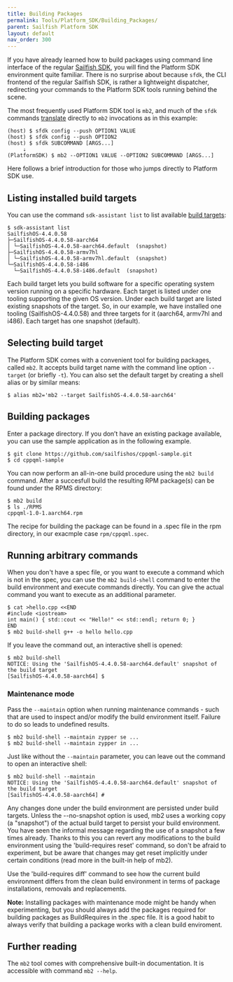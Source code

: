 ```yaml
---
title: Building Packages
permalink: Tools/Platform_SDK/Building_Packages/
parent: Sailfish Platform SDK
layout: default
nav_order: 300
---
```


If you have already learned how to build packages using command line interface of the regular [Sailfish SDK](/Tools/Sailfish_SDK/Building_packages), you will find the Platform SDK environment quite familiar. There is no surprise about because `sfdk`, the CLI frontend of the regular Sailfish SDK, is rather a lightweight dispatcher, redirecting your commands to the Platform SDK tools running behind the scene.

The most frequently used Platform SDK tool is `mb2`, and much of the `sfdk` commands [translate](https://github.com/sailfishos/sailfish-qtcreator/blob/master/share/qtcreator/sfdk/modules/20-building-mb2/manifest.json) directly to `mb2` invocations as in this example:
```nosh
(host) $ sfdk config --push OPTION1 VALUE
(host) $ sfdk config --push OPTION2
(host) $ sfdk SUBCOMMAND [ARGS...]
     ⇣
(PlatformSDK) $ mb2 --OPTION1 VALUE --OPTION2 SUBCOMMAND [ARGS...]
```

Here follows a brief introduction for those who jumps directly to Platform SDK use.

## Listing installed build targets

You can use the command `sdk-assistant list` to list available  [build targets](/Tools/Platform_SDK/Target_Installation/#sailfish-platform-sdk-targets-and-toolings):
```nosh
$ sdk-assistant list
SailfishOS-4.4.0.58
├─SailfishOS-4.4.0.58-aarch64
│ └─SailfishOS-4.4.0.58-aarch64.default  (snapshot)
├─SailfishOS-4.4.0.58-armv7hl
│ └─SailfishOS-4.4.0.58-armv7hl.default  (snapshot)
└─SailfishOS-4.4.0.58-i486
  └─SailfishOS-4.4.0.58-i486.default  (snapshot)
```

Each build target lets you build software for a specific operating system version running on a specific hardware. Each target is listed under one tooling supporting the given OS version. Under each build target are listed existing snapshots of the target. So, in our example, we have installed one tooling (SailfishOS-4.4.0.58) and three targets for it (aarch64, armv7hl and i486). Each target has one snapshot (default).

## Selecting build target

The Platform SDK comes with a convenient tool for building packages, called `mb2`. It accepts build target name with the command line option `--target` (or briefly `-t`). You can also set the default target by creating a shell alias or by similar means:
```nosh
$ alias mb2='mb2 --target SailfishOS-4.4.0.58-aarch64'
```

## Building packages

Enter a package directory. If you don’t have an existing package available, you can use the sample application as in the following example.
```nosh
$ git clone https://github.com/sailfishos/cppqml-sample.git
$ cd cppqml-sample
```

You can now perform an all-in-one build procedure using the `mb2 build` command. After a succesfull build the resulting RPM package(s) can be found under the RPMS directory:
```nosh
$ mb2 build
$ ls ./RPMS
cppqml-1.0-1.aarch64.rpm
```

The recipe for building the package can be found in a .spec file in the rpm directory, in our exacmple case `rpm/cppqml.spec`.

## Running arbitrary commands

When you don't have a spec file, or you want to execute a command which is not in the spec, you can use the `mb2 build-shell` command to enter the build environment and execute commands directly. You can give the actual command you want to execute as an additional parameter.
```nosh
$ cat >hello.cpp <<END
#include <iostream>
int main() { std::cout << "Hello!" << std::endl; return 0; }
END
$ mb2 build-shell g++ -o hello hello.cpp
```

If you leave the command out, an interactive shell is opened:
```nosh
$ mb2 build-shell
NOTICE: Using the 'SailfishOS-4.4.0.58-aarch64.default' snapshot of the build target
[SailfishOS-4.4.0.58-aarch64] $
```

### Maintenance mode

Pass the `--maintain` option when running maintenance commands - such that are used to inspect and/or modify the build environment itself. Failure to do so leads to undefined results.
```nosh
$ mb2 build-shell --maintain zypper se ...
$ mb2 build-shell --maintain zypper in ...
```

Just like without the `--maintain` parameter, you can leave out the command to open an interactive shell:
```nosh
$ mb2 build-shell --maintain
NOTICE: Using the 'SailfishOS-4.4.0.58-aarch64.default' snapshot of the build target
[SailfishOS-4.4.0.58-aarch64] #
```

Any changes done under the build environment are persisted under build targets. Unless the --no-snapshot option is used, mb2 uses a working copy (a "snapshot") of the actual build target to persist your build environment. You have seen the informal message regarding the use of a snapshot a few times already. Thanks to this you can revert any modifications to the build environment using the 'build-requires reset' command, so don't be afraid to experiment, but be aware that changes may get reset implicitly under certain conditions (read more in the built-in help of mb2).

Use the 'build-requires diff' command to see how the current build environment differs from the clean build environment in terms of package installations, removals and replacements.

**Note:** Installing packages with maintenance mode might be handy when experimenting, but you should always add the packages required for building packages as BuildRequires in the .spec file. It is a good habit to always verify that building a package works with a clean build enviroment.

## Further reading

The `mb2` tool comes with comprehensive built-in documentation. It is accessible with command `mb2 --help`.
